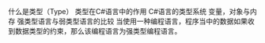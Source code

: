 什么是类型（Type）
类型在C#语言中的作用
C#语言的类型系统
变量，对象与内存
强类型语言与弱类型语言的比较
当使用一种编程语言，程序当中的数据如果收到数据类型的约束，那么该编程语言为强类型编程语言。